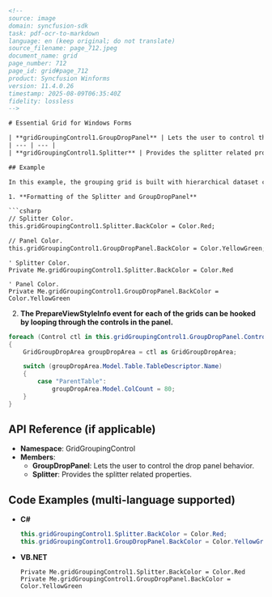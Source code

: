 ```html
<!--
source: image
domain: syncfusion-sdk
task: pdf-ocr-to-markdown
language: en (keep original; do not translate)
source_filename: page_712.jpeg
document_name: grid
page_number: 712
page_id: grid#page_712
product: Syncfusion Winforms
version: 11.4.0.26
timestamp: 2025-08-09T06:35:40Z
fidelity: lossless
-->

# Essential Grid for Windows Forms

| **gridGroupingControl1.GroupDropPanel** | Lets the user to control the drop panel behavior. |
| --- | --- |
| **gridGroupingControl1.Splitter** | Provides the splitter related properties. |

## Example

In this example, the grouping grid is built with hierarchical dataset created at runtime. The formatting of the Group Drop Area can be controlled by handling the PrepareViewStyleInfo event for each of the grids in the Group Drop Panel.

1. **Formatting of the Splitter and GroupDropPanel**

```csharp
// Splitter Color.
this.gridGroupingControl1.Splitter.BackColor = Color.Red;

// Panel Color.
this.gridGroupingControl1.GroupDropPanel.BackColor = Color.YellowGreen;
```

```vb.net
' Splitter Color.
Private Me.gridGroupingControl1.Splitter.BackColor = Color.Red

' Panel Color.
Private Me.gridGroupingControl1.GroupDropPanel.BackColor = Color.YellowGreen
```

2. **The PrepareViewStyleInfo event for each of the grids can be hooked by looping through the controls in the panel.**

```csharp
foreach (Control ctl in this.gridGroupingControl1.GroupDropPanel.Controls)
{
    GridGroupDropArea groupDropArea = ctl as GridGroupDropArea;

    switch (groupDropArea.Model.Table.TableDescriptor.Name)
    {
        case "ParentTable":
            groupDropArea.Model.ColCount = 80;
    }
}
```

## API Reference (if applicable)
- **Namespace**: GridGroupingControl
- **Members**:
  - **GroupDropPanel**: Lets the user to control the drop panel behavior.
  - **Splitter**: Provides the splitter related properties.

## Code Examples (multi-language supported)
- **C#**
  ```csharp
  this.gridGroupingControl1.Splitter.BackColor = Color.Red;
  this.gridGroupingControl1.GroupDropPanel.BackColor = Color.YellowGreen;
  ```
- **VB.NET**
  ```vb.net
  Private Me.gridGroupingControl1.Splitter.BackColor = Color.Red
  Private Me.gridGroupingControl1.GroupDropPanel.BackColor = Color.YellowGreen
  ```

<!-- tags: [Syncfusion, Winforms, Grid, GroupDropPanel, Splitter, PrepareViewStyleInfo] keywords: [grid grouping, hierarchical dataset, runtime visualization, drop panel behavior, splitter formatting, event handling] -->
```